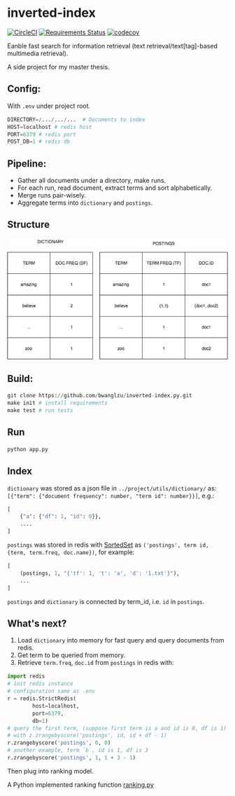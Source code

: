 # inverted-index

[![CircleCI](https://circleci.com/gh/bwanglzu/inverted-index.py/tree/master.svg?style=shield&circle)](https://circleci.com/gh/bwanglzu/inverted-index.py/tree/master)
[![Requirements Status](https://requires.io/github/bwanglzu/inverted-index.py/requirements.svg?branch=master)](https://requires.io/github/bwanglzu/inverted-index.py/requirements/?branch=master)
[![codecov](https://codecov.io/gh/bwanglzu/inverted-index.py/branch/master/graph/badge.svg)](https://codecov.io/gh/bwanglzu/inverted-index.py)

Eanble fast search for information retrieval (text retrieval/text[tag]-based multimedia retrieval).

A side project for my master thesis.

## Config:

With `.env` under project root.

```python
DIRECTORY=/.../.../...  # Documents to index
HOST=localhost # redis host
PORT=6379 # redis port
POST_DB=1 # redis db
```

## Pipeline:

- Gather all documents under a directory, make runs.
- For each run, read document, extract terms and sort alphabetically.
- Merge runs pair-wisely.
- Aggregate terms into `dictionary` and `postings`.

## Structure

![inverted-index](img/inverted_index.png)

## Build:

```python
git clone https://github.com/bwanglzu/inverted-index.py.git
make init # install requirements
make test # run tests
```

## Run

```python
python app.py
```

## Index

`dictionary` was stored as a json file in `../project/utils/dictionary/` as: `[{"term": {"document frequency": number, "term id": number}}]`, e.g.:

```python
[
    {"a": {"df": 1, "id": 0}},
    ....
]
```

`postings` was stored in redis with [SortedSet](http://jadianes.me/intro-redis-python) as `('postings', term id, {term, term.freq, doc.name})`, for example:

```python
[
    (postings, 1, "{'tf': 1, 't': 'a', 'd': '1.txt'}"),
    ...
]
```

`postings` and `dictionary` is connected by term_id, i.e. `id` in `postings`.

## What's next?

1. Load `dictionary` into memory for fast query and query documents from redis.
2. Get term to be queried from memory.
3. Retrieve `term.freq`, `doc.id` from `postings` in redis with:

```python
import redis
# init redis instance
# configuration same as .env
r = redis.StrictRedis(
        host=localhost,
        port=6379,
        db=1)
# query the first term, (suppose first term is a and id is 0, df is 1)
# with z.zrangebyscore('postings', id, id + df - 1)
r.zrangebyscore('postings', 0, 0)
# another example, term `b`, id is 1, df is 3
r.zrangebyscore('postings', 1, 1 + 3 - 1)
```

Then plug into ranking model.

A Python implemented ranking function [ranking.py](https://github.com/bwanglzu/ranking.py)